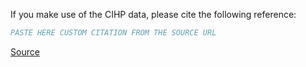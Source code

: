 If you make use of the CIHP data, please cite the following reference:

``` bibtex
PASTE HERE CUSTOM CITATION FROM THE SOURCE URL
```

[Source](https://arxiv.org/abs/1808.00157)